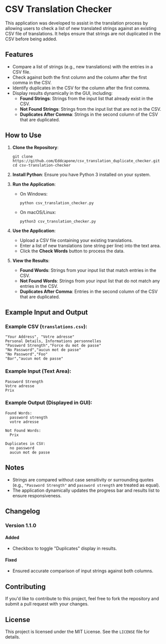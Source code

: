 # CSV Translation Checker

This application was developed to assist in the translation process by allowing users to check a list of new translated strings against an existing CSV file of translations. It helps ensure that strings are not duplicated in the CSV before being added.

## Features

- Compare a list of strings (e.g., new translations) with the entries in a CSV file.
- Check against both the first column and the column after the first comma in the CSV.
- Identify duplicates in the CSV for the column after the first comma.
- Display results dynamically in the GUI, including:
  - **Found Strings**: Strings from the input list that already exist in the CSV.
  - **Not Found Strings**: Strings from the input list that are not in the CSV.
  - **Duplicates After Comma**: Strings in the second column of the CSV that are duplicated.

## How to Use

1. **Clone the Repository**:
   ```
   git clone https://github.com/Eddcapone/csv_translation_duplicate_checker.git
   cd csv-translation-checker
   ```

2. **Install Python**: Ensure you have Python 3 installed on your system.

3. **Run the Application**:
   - On Windows:
     ```
     python csv_translation_checker.py
     ```
   - On macOS/Linux:
     ```
     python3 csv_translation_checker.py
     ```

4. **Use the Application**:
   - Upload a CSV file containing your existing translations.
   - Enter a list of new translations (one string per line) into the text area.
   - Click the **Check Words** button to process the data.

5. **View the Results**:
   - **Found Words**: Strings from your input list that match entries in the CSV.
   - **Not Found Words**: Strings from your input list that do not match any entries in the CSV.
   - **Duplicates After Comma**: Entries in the second column of the CSV that are duplicated.

## Example Input and Output

### Example CSV (`translations.csv`):
```
"Your Address", "Votre adresse"
Personal Details, Informations personnelles
"Password Strength","Force du mot de passe"
"No Password","aucun mot de passe"
"No Password","Foo"
"Bar","aucun mot de passe"
```

### Example Input (Text Area):
```
Password Strength
Votre adresse
Prix
```

### Example Output (Displayed in GUI):
```
Found Words:
  password strength
  votre adresse

Not Found Words:
  Prix

Duplicates in CSV:
  no password
  aucun mot de passe
```

## Notes

- Strings are compared without case sensitivity or surrounding quotes (e.g., `"Password Strength"` and `password strength` are treated as equal).
- The application dynamically updates the progress bar and results list to ensure responsiveness.

## Changelog

### Version 1.1.0
#### Added
- Checkbox to toggle "Duplicates" display in results.

#### Fixed
- Ensured accurate comparison of input strings against both columns.

## Contributing

If you'd like to contribute to this project, feel free to fork the repository and submit a pull request with your changes.

## License

This project is licensed under the MIT License. See the `LICENSE` file for details.
